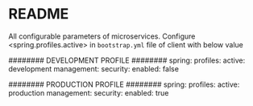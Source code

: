 # README #
All configurable parameters of microservices.
Configure <spring.profiles.active> in `bootstrap.yml` file of client with below value

######## DEVELOPMENT PROFILE ######## 
spring:
  profiles: 
    active: development
management:
  security:
    enabled: false

######## PRODUCTION PROFILE ######## 
spring:
  profiles: 
    active: production
management:
  security:
    enabled: true
